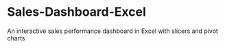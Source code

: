 # Sales-Dashboard-Excel
An interactive sales performance dashboard in Excel with slicers and pivot charts
